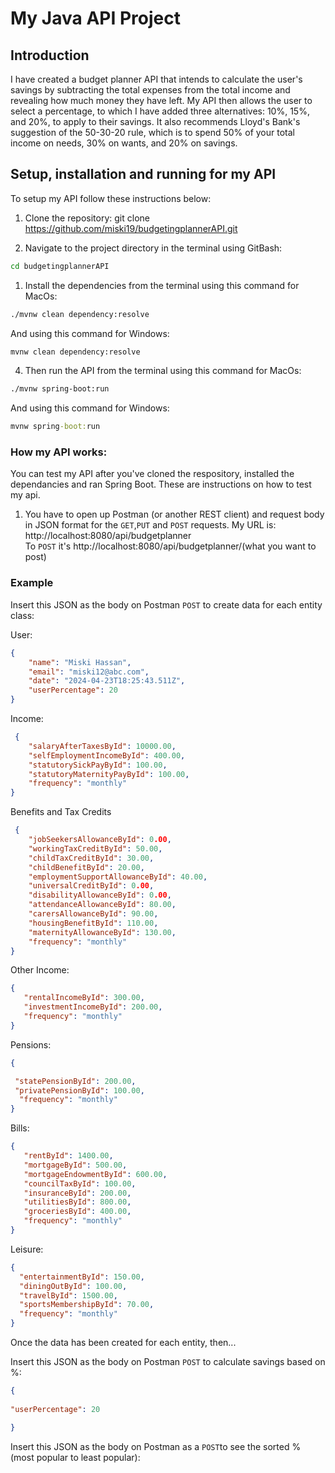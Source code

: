 # **My Java API Project**

## **Introduction**
I have created a budget planner API that intends to calculate the user's savings by subtracting the total expenses from the total income and revealing how much money they have left. My API then allows the user to select a percentage, to which I have added three alternatives: 10%, 15%, and 20%, to apply to their savings. It also recommends Lloyd's Bank's suggestion of the 50-30-20 rule, which is to spend 50% of your total income on needs, 30% on wants, and 20% on savings.


## Setup, installation and running for my API
To setup my API follow these instructions below:
1. Clone the repository: git clone https://github.com/miski19/budgetingplannerAPI.git

1. Navigate to the project directory in the terminal using GitBash: 
```sh
cd budgetingplannerAPI
```
1. Install the dependencies from the terminal using this command for MacOs:

```sh
./mvnw clean dependency:resolve
```
And using this command for Windows:
```cmd
mvnw clean dependency:resolve
```
4. Then run the API from the terminal using this command for MacOs:
```sh
./mvnw spring-boot:run
```
And using this command for Windows: 
```cmd
mvnw spring-boot:run
```
### **How my API works:**
You can test my API after you've cloned the respository, installed the dependancies and ran Spring Boot. These are instructions on how to test my api.
1. You have to open up Postman (or another REST client) and request body in JSON format for the `GET`,`PUT` and `POST` requests. 
My URL is: http://localhost:8080/api/budgetplanner                                              
To `POST` it's http://localhost:8080/api/budgetplanner/(what you want to post) 

### Example
Insert this JSON as the body on Postman `POST` to create data for each entity class: 

User:
```json
{
    "name": "Miski Hassan",
    "email": "miski12@abc.com",
    "date": "2024-04-23T18:25:43.511Z",
    "userPercentage": 20
}
```
Income: 

```json
 {
    "salaryAfterTaxesById": 10000.00,
    "selfEmploymentIncomeById": 400.00,
    "statutorySickPayById": 100.00,
    "statutoryMaternityPayById": 100.00,
    "frequency": "monthly"
}
```
Benefits and Tax Credits
```JSON 
 {
    "jobSeekersAllowanceById": 0.00,
    "workingTaxCreditById": 50.00,
    "childTaxCreditById": 30.00,
    "childBenefitById": 20.00,
    "employmentSupportAllowanceById": 40.00,
    "universalCreditById": 0.00,
    "disabilityAllowanceById": 0.00,
    "attendanceAllowanceById": 80.00,
    "carersAllowanceById": 90.00,
    "housingBenefitById": 110.00,
    "maternityAllowanceById": 130.00,
    "frequency": "monthly"
}
 ```
 Other Income:
```JSON 
{
   "rentalIncomeById": 300.00,
   "investmentIncomeById": 200.00,
   "frequency": "monthly"
}
```  
Pensions:
```JSON 
{

 "statePensionById": 200.00,
 "privatePensionById": 100.00,
  "frequency": "monthly"
}
 ```   

Bills:
```JSON 
{
   "rentById": 1400.00,
   "mortgageById": 500.00,
   "mortgageEndowmentById": 600.00,
   "councilTaxById": 100.00,
   "insuranceById": 200.00,
   "utilitiesById": 800.00,
   "groceriesById": 400.00,
   "frequency": "monthly" 
}
 ```

Leisure:
```JSON 
{
  "entertainmentById": 150.00,
  "diningOutById": 100.00,
  "travelById": 1500.00,
  "sportsMembershipById": 70.00,
  "frequency": "monthly"  
}

```
   
Once the data has been created for each entity, then...



Insert this JSON as the body on Postman `POST` to calculate savings based on %:
```json
{
   
"userPercentage": 20

}

```
Insert this JSON as the body on Postman as a `POST`to see the sorted % (most popular to least popular):






    





